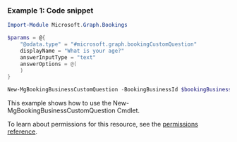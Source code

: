 ### Example 1: Code snippet

```powershellImport-Module Microsoft.Graph.Bookings

$params = @{
	"@odata.type" = "#microsoft.graph.bookingCustomQuestion"
	displayName = "What is your age?"
	answerInputType = "text"
	answerOptions = @(
	)
}

New-MgBookingBusinessCustomQuestion -BookingBusinessId $bookingBusinessId -BodyParameter $params
```
This example shows how to use the New-MgBookingBusinessCustomQuestion Cmdlet.
To learn about permissions for this resource, see the [permissions reference](/graph/permissions-reference).

